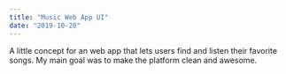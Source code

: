 ```yaml
---
title: "Music Web App UI"
date: "2019-10-20"
---
```


A little concept for an web app that lets users find and listen their favorite songs. My main goal was to make the platform clean and awesome.
